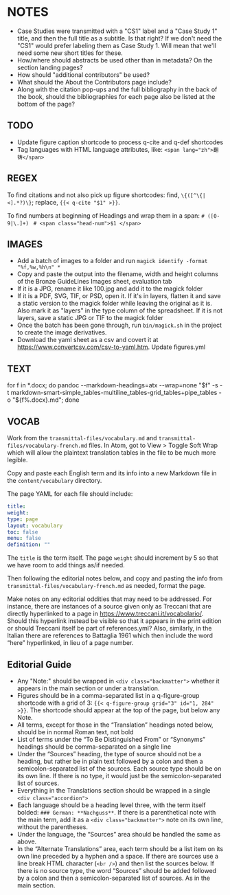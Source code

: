 # NOTES

- Case Studies were transmitted with a "CS1" label and a "Case Study 1" title, and then the full title as a subtitle. Is that right? If we don't need the "CS1" would prefer labeling them as Case Study 1. Will mean that we'll need some new short titles for these.
- How/where should abstracts be used other than in metadata? On the section landing pages?
- How should "additional contributors" be used?
- What should the About the Contributors page include?
- Along with the citation pop-ups and the full bibliography in the back of the book, should the bibliographies for each page also be listed at the bottom of the page?

## TODO

- Update figure caption shortcode to process q-cite and q-def shortcodes
- Tag languages with HTML language attributes, like: `<span lang="zh">翻铸</span>`

## REGEX

To find citations and not also pick up figure shortcodes: find, `\{([^\{|<].*?)\}`; replace, `{{< q-cite "$1" >}}`.

To find numbers at beginning of Headings and wrap them in a span:
`# ([0-9|\.]+) `
`# <span class="head-num">$1 </span>`

## IMAGES

- Add a batch of images to a folder and run `magick identify -format "%f,%w,%h\n" *`
- Copy and paste the output into the filename, width and height columns of the Bronze GuideLines Images sheet, evaluation tab
- If it is a JPG, rename it like 100.jpg and add it to the magick folder
- If it is a PDF, SVG, TIF, or PSD, open it. If it's in layers, flatten it and save a static version to the magick folder while leaving the original as it is. Also mark it as "layers" in the type column of the spreadsheet. If it is not layers, save a static JPG or TIF to the magick folder
- Once the batch has been gone through, run `bin/magick.sh` in the project to create the image derivatives.
- Download the yaml sheet as a csv and covert it at https://www.convertcsv.com/csv-to-yaml.htm. Update figures.yml

## TEXT

for f in *.docx; do pandoc --markdown-headings=atx --wrap=none "$f" -s -t markdown-smart-simple_tables-multiline_tables-grid_tables+pipe_tables -o "${f%.docx}.md"; done


## VOCAB

Work from the `transmittal-files/vocabulary.md` and `transmittal-files/vocabulary-french.md` files. In Atom, got to View > Toggle Soft Wrap which will allow the plaintext translation tables in the file to be much more legible.

Copy and paste each English term and its info into a new Markdown file in the `content/vocabulary` directory.

The page YAML for each file should include:

```yaml
title:
weight:
type: page
layout: vocabulary
toc: false
menu: false
definition: ""
```

The `title` is the term itself. The page `weight` should increment by 5 so that we have room to add things as/if needed.

Then following the editorial notes below, and copy and pasting the info from `transmittal-files/vocabulary-french.md` as needed, format the page.

Make notes on any editorial oddities that may need to be addressed. For instance, there are instances of a source given only as Treccani that are directly hyperlinked to a page in https://www.treccani.it/vocabolario/. Should this hyperlink instead be visible so that it appears in the print edition or should Treccani itself be part of references.yml? Also, similarly, in the Italian there are references to Battaglia 1961 which then include the word “here” hyperlinked, in lieu of a page number.

## Editorial Guide

- Any "Note:" should be wrapped in `<div class="backmatter">` whether it appears in the main section or under a translation.
- Figures should be in a comma-separated list in a q-figure-group shortcode with a grid of 3: `{{< q-figure-group grid="3" id="1, 284" >}}`. The shortcode should appear at the top of the page, but below any Note.
- All terms, except for those in the “Translation” headings noted below, should be in normal Roman text, not bold
- List of terms under the “To Be Distinguished From” or “Synonyms” headings should be comma-separated on a single line
- Under the “Sources” heading, the type of source should not be a heading, but rather be in plain text followed by a colon and then a semicolon-separated list of the sources. Each source type should be on its own line. If there is no type, it would just be the semicolon-separated list of sources.
- Everything in the Translations section should be wrapped in a single `<div class="accordion">`
- Each language should be a heading level three, with the term itself bolded: `### German: **Nachguss**`. If there is a parenthetical note with the main term, add it as a `<div class="backmatter">` note on its own line, without the parentheses.
- Under the language, the “Sources” area should be handled the same as above.
- In the “Alternate Translations” area, each term should be a list item on its own line preceded by a hyphen and a space. If there are sources use a line break HTML character (`<br />`) and then list the sources below. If there is no source type, the word “Sources” should be added followed by a colon and then a semicolon-separated list of sources. As in the main section.

